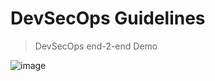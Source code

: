 # DevSecOps Guidelines
> DevSecOps end-2-end Demo

![image](https://github.com/user-attachments/assets/945085e8-c403-4c20-a1ab-3bf3acf9de2e)

